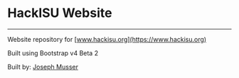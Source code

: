 # HackISU Website
---
Website repository for [www.hackisu.org](https://www.hackisu.org)

Built using Bootstrap v4 Beta 2

Built by: [Joseph Musser](https://github.com/joemussa)
